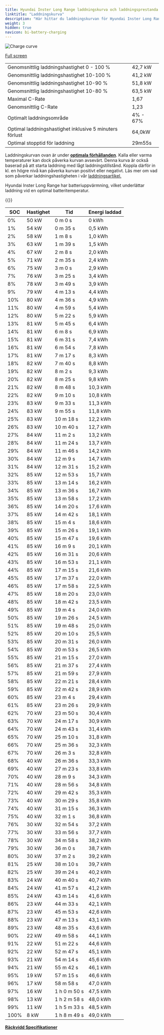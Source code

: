 ```yaml
---
title: Hyundai Inster Long Range laddningskurva och laddningsprestanda
linktitle: "Laddningskurva"
description: "Här hittar du laddningskurvan för Hyundai Inster Long Range."
weight: 3
hidden: true
navicon: bi-battery-charging
---
```

<!-- markdownlint-disable MD033 -->
<img src="/images/models/hyundai/inster/inster_long_range/chargingcurve.svg" alt="Charge curve" class="img-fluid">

[Full screen](/images/models/hyundai/inster/inster_long_range/chargingcurve.svg)


<table class="table table-striped border">
<tbody>
<tr>
<td>Genomsnittlig laddningshastighet 0 - 100 %</td><td>42,7 kW</td>
</tr>
<tr>
<td>Genomsnittlig laddningshastighet 10-100 %</td><td>41,2 kW</td>
</tr>
<tr>
<td>Genomsnittlig laddningshastighet 10-90 %</td><td>51,8 kW</td>
</tr>
<tr>
<td>Genomsnittlig laddningshastighet 10-80 %</td><td>63,5 kW</td>
</tr>
<tr>
<td>Maximal C-Rate</td><td>1,67</td>
</tr>
<tr>
<td>Genomsnittlig C-Rate</td><td>1,23</td>
</tr>
<tr>
<td>Optimalt laddningsområde</td><td>4% - 67%</td>
</tr>
<tr>
<td>Optimal laddningshastighet inklusive 5 minuters förlust</td><td>64,0kW</td>
</tr>
<tr>
<td>Optimal stopptid för laddning</td><td>29m55s</td>
</tr>
</tbody>
</table>


Laddningskurvan ovan är under **[optimala förhållanden](../../../../../technology/battery/charging/#temperatur)**. Kalla eller varma temperaturer kan dock påverka kurvan avsevärt. Denna kurva är också baserad på att starta laddning med lågt laddningstillstånd. Koppla därför in kl. en högre nivå kan påverka kurvan positivt eller negativt. Läs mer om vad som påverkar laddningshastigheten i vår [laddningsartikel.](../../../../../technology/battery/charging/)


Hyundai Inster Long Range har batteriuppvärmning, vilket underlättar laddning vid en optimal batteritemperatur.


{{<evkxdisplayaddarticle />}}
<table class="table table-striped border">
<thead>
<tr><th>SOC</th><th>Hastighet</th><th>Tid</th><th>Energi laddad</th></tr>
</thead>
<tbody>
<tr>
<td>0%</td><td>50 kW</td><td> 0 m 0 s </td><td>0 kWh </td>
</tr>
<tr>
<td>1%</td><td>54 kW</td><td> 0 m 35 s </td><td>0,5 kWh </td>
</tr>
<tr>
<td>2%</td><td>58 kW</td><td> 1 m 8 s </td><td>1,0 kWh </td>
</tr>
<tr>
<td>3%</td><td>63 kW</td><td> 1 m 39 s </td><td>1,5 kWh </td>
</tr>
<tr>
<td>4%</td><td>67 kW</td><td> 2 m 8 s </td><td>2,0 kWh </td>
</tr>
<tr>
<td>5%</td><td>71 kW</td><td> 2 m 35 s </td><td>2,4 kWh </td>
</tr>
<tr>
<td>6%</td><td>75 kW</td><td> 3 m 0 s </td><td>2,9 kWh </td>
</tr>
<tr>
<td>7%</td><td>76 kW</td><td> 3 m 25 s </td><td>3,4 kWh </td>
</tr>
<tr>
<td>8%</td><td>78 kW</td><td> 3 m 49 s </td><td>3,9 kWh </td>
</tr>
<tr>
<td>9%</td><td>79 kW</td><td> 4 m 13 s </td><td>4,4 kWh </td>
</tr>
<tr>
<td>10%</td><td>80 kW</td><td> 4 m 36 s </td><td>4,9 kWh </td>
</tr>
<tr>
<td>11%</td><td>80 kW</td><td> 4 m 59 s </td><td>5,4 kWh </td>
</tr>
<tr>
<td>12%</td><td>80 kW</td><td> 5 m 22 s </td><td>5,9 kWh </td>
</tr>
<tr>
<td>13%</td><td>81 kW</td><td> 5 m 45 s </td><td>6,4 kWh </td>
</tr>
<tr>
<td>14%</td><td>81 kW</td><td> 6 m 8 s </td><td>6,9 kWh </td>
</tr>
<tr>
<td>15%</td><td>81 kW</td><td> 6 m 31 s </td><td>7,4 kWh </td>
</tr>
<tr>
<td>16%</td><td>81 kW</td><td> 6 m 54 s </td><td>7,8 kWh </td>
</tr>
<tr>
<td>17%</td><td>81 kW</td><td> 7 m 17 s </td><td>8,3 kWh </td>
</tr>
<tr>
<td>18%</td><td>82 kW</td><td> 7 m 40 s </td><td>8,8 kWh </td>
</tr>
<tr>
<td>19%</td><td>82 kW</td><td> 8 m 2 s </td><td>9,3 kWh </td>
</tr>
<tr>
<td>20%</td><td>82 kW</td><td> 8 m 25 s </td><td>9,8 kWh </td>
</tr>
<tr>
<td>21%</td><td>82 kW</td><td> 8 m 48 s </td><td>10,3 kWh </td>
</tr>
<tr>
<td>22%</td><td>82 kW</td><td> 9 m 10 s </td><td>10,8 kWh </td>
</tr>
<tr>
<td>23%</td><td>83 kW</td><td> 9 m 33 s </td><td>11,3 kWh </td>
</tr>
<tr>
<td>24%</td><td>83 kW</td><td> 9 m 55 s </td><td>11,8 kWh </td>
</tr>
<tr>
<td>25%</td><td>83 kW</td><td> 10 m 18 s </td><td>12,2 kWh </td>
</tr>
<tr>
<td>26%</td><td>83 kW</td><td> 10 m 40 s </td><td>12,7 kWh </td>
</tr>
<tr>
<td>27%</td><td>84 kW</td><td> 11 m 2 s </td><td>13,2 kWh </td>
</tr>
<tr>
<td>28%</td><td>84 kW</td><td> 11 m 24 s </td><td>13,7 kWh </td>
</tr>
<tr>
<td>29%</td><td>84 kW</td><td> 11 m 46 s </td><td>14,2 kWh </td>
</tr>
<tr>
<td>30%</td><td>84 kW</td><td> 12 m 9 s </td><td>14,7 kWh </td>
</tr>
<tr>
<td>31%</td><td>84 kW</td><td> 12 m 31 s </td><td>15,2 kWh </td>
</tr>
<tr>
<td>32%</td><td>85 kW</td><td> 12 m 53 s </td><td>15,7 kWh </td>
</tr>
<tr>
<td>33%</td><td>85 kW</td><td> 13 m 14 s </td><td>16,2 kWh </td>
</tr>
<tr>
<td>34%</td><td>85 kW</td><td> 13 m 36 s </td><td>16,7 kWh </td>
</tr>
<tr>
<td>35%</td><td>85 kW</td><td> 13 m 58 s </td><td>17,2 kWh </td>
</tr>
<tr>
<td>36%</td><td>85 kW</td><td> 14 m 20 s </td><td>17,6 kWh </td>
</tr>
<tr>
<td>37%</td><td>85 kW</td><td> 14 m 42 s </td><td>18,1 kWh </td>
</tr>
<tr>
<td>38%</td><td>85 kW</td><td> 15 m 4 s </td><td>18,6 kWh </td>
</tr>
<tr>
<td>39%</td><td>85 kW</td><td> 15 m 26 s </td><td>19,1 kWh </td>
</tr>
<tr>
<td>40%</td><td>85 kW</td><td> 15 m 47 s </td><td>19,6 kWh </td>
</tr>
<tr>
<td>41%</td><td>85 kW</td><td> 16 m 9 s </td><td>20,1 kWh </td>
</tr>
<tr>
<td>42%</td><td>85 kW</td><td> 16 m 31 s </td><td>20,6 kWh </td>
</tr>
<tr>
<td>43%</td><td>85 kW</td><td> 16 m 53 s </td><td>21,1 kWh </td>
</tr>
<tr>
<td>44%</td><td>85 kW</td><td> 17 m 15 s </td><td>21,6 kWh </td>
</tr>
<tr>
<td>45%</td><td>85 kW</td><td> 17 m 37 s </td><td>22,0 kWh </td>
</tr>
<tr>
<td>46%</td><td>85 kW</td><td> 17 m 58 s </td><td>22,5 kWh </td>
</tr>
<tr>
<td>47%</td><td>85 kW</td><td> 18 m 20 s </td><td>23,0 kWh </td>
</tr>
<tr>
<td>48%</td><td>85 kW</td><td> 18 m 42 s </td><td>23,5 kWh </td>
</tr>
<tr>
<td>49%</td><td>85 kW</td><td> 19 m 4 s </td><td>24,0 kWh </td>
</tr>
<tr>
<td>50%</td><td>85 kW</td><td> 19 m 26 s </td><td>24,5 kWh </td>
</tr>
<tr>
<td>51%</td><td>85 kW</td><td> 19 m 48 s </td><td>25,0 kWh </td>
</tr>
<tr>
<td>52%</td><td>85 kW</td><td> 20 m 10 s </td><td>25,5 kWh </td>
</tr>
<tr>
<td>53%</td><td>85 kW</td><td> 20 m 31 s </td><td>26,0 kWh </td>
</tr>
<tr>
<td>54%</td><td>85 kW</td><td> 20 m 53 s </td><td>26,5 kWh </td>
</tr>
<tr>
<td>55%</td><td>85 kW</td><td> 21 m 15 s </td><td>27,0 kWh </td>
</tr>
<tr>
<td>56%</td><td>85 kW</td><td> 21 m 37 s </td><td>27,4 kWh </td>
</tr>
<tr>
<td>57%</td><td>85 kW</td><td> 21 m 59 s </td><td>27,9 kWh </td>
</tr>
<tr>
<td>58%</td><td>85 kW</td><td> 22 m 21 s </td><td>28,4 kWh </td>
</tr>
<tr>
<td>59%</td><td>85 kW</td><td> 22 m 42 s </td><td>28,9 kWh </td>
</tr>
<tr>
<td>60%</td><td>85 kW</td><td> 23 m 4 s </td><td>29,4 kWh </td>
</tr>
<tr>
<td>61%</td><td>85 kW</td><td> 23 m 26 s </td><td>29,9 kWh </td>
</tr>
<tr>
<td>62%</td><td>70 kW</td><td> 23 m 50 s </td><td>30,4 kWh </td>
</tr>
<tr>
<td>63%</td><td>70 kW</td><td> 24 m 17 s </td><td>30,9 kWh </td>
</tr>
<tr>
<td>64%</td><td>70 kW</td><td> 24 m 43 s </td><td>31,4 kWh </td>
</tr>
<tr>
<td>65%</td><td>70 kW</td><td> 25 m 10 s </td><td>31,8 kWh </td>
</tr>
<tr>
<td>66%</td><td>70 kW</td><td> 25 m 36 s </td><td>32,3 kWh </td>
</tr>
<tr>
<td>67%</td><td>70 kW</td><td> 26 m 3 s </td><td>32,8 kWh </td>
</tr>
<tr>
<td>68%</td><td>40 kW</td><td> 26 m 36 s </td><td>33,3 kWh </td>
</tr>
<tr>
<td>69%</td><td>40 kW</td><td> 27 m 23 s </td><td>33,8 kWh </td>
</tr>
<tr>
<td>70%</td><td>40 kW</td><td> 28 m 9 s </td><td>34,3 kWh </td>
</tr>
<tr>
<td>71%</td><td>40 kW</td><td> 28 m 56 s </td><td>34,8 kWh </td>
</tr>
<tr>
<td>72%</td><td>40 kW</td><td> 29 m 42 s </td><td>35,3 kWh </td>
</tr>
<tr>
<td>73%</td><td>40 kW</td><td> 30 m 29 s </td><td>35,8 kWh </td>
</tr>
<tr>
<td>74%</td><td>40 kW</td><td> 31 m 15 s </td><td>36,3 kWh </td>
</tr>
<tr>
<td>75%</td><td>40 kW</td><td> 32 m 1 s </td><td>36,8 kWh </td>
</tr>
<tr>
<td>76%</td><td>30 kW</td><td> 32 m 54 s </td><td>37,2 kWh </td>
</tr>
<tr>
<td>77%</td><td>30 kW</td><td> 33 m 56 s </td><td>37,7 kWh </td>
</tr>
<tr>
<td>78%</td><td>30 kW</td><td> 34 m 58 s </td><td>38,2 kWh </td>
</tr>
<tr>
<td>79%</td><td>30 kW</td><td> 36 m 0 s </td><td>38,7 kWh </td>
</tr>
<tr>
<td>80%</td><td>30 kW</td><td> 37 m 2 s </td><td>39,2 kWh </td>
</tr>
<tr>
<td>81%</td><td>25 kW</td><td> 38 m 10 s </td><td>39,7 kWh </td>
</tr>
<tr>
<td>82%</td><td>25 kW</td><td> 39 m 24 s </td><td>40,2 kWh </td>
</tr>
<tr>
<td>83%</td><td>24 kW</td><td> 40 m 40 s </td><td>40,7 kWh </td>
</tr>
<tr>
<td>84%</td><td>24 kW</td><td> 41 m 57 s </td><td>41,2 kWh </td>
</tr>
<tr>
<td>85%</td><td>24 kW</td><td> 43 m 14 s </td><td>41,6 kWh </td>
</tr>
<tr>
<td>86%</td><td>23 kW</td><td> 44 m 33 s </td><td>42,1 kWh </td>
</tr>
<tr>
<td>87%</td><td>23 kW</td><td> 45 m 53 s </td><td>42,6 kWh </td>
</tr>
<tr>
<td>88%</td><td>23 kW</td><td> 47 m 13 s </td><td>43,1 kWh </td>
</tr>
<tr>
<td>89%</td><td>23 kW</td><td> 48 m 35 s </td><td>43,6 kWh </td>
</tr>
<tr>
<td>90%</td><td>22 kW</td><td> 49 m 58 s </td><td>44,1 kWh </td>
</tr>
<tr>
<td>91%</td><td>22 kW</td><td> 51 m 22 s </td><td>44,6 kWh </td>
</tr>
<tr>
<td>92%</td><td>22 kW</td><td> 52 m 47 s </td><td>45,1 kWh </td>
</tr>
<tr>
<td>93%</td><td>21 kW</td><td> 54 m 14 s </td><td>45,6 kWh </td>
</tr>
<tr>
<td>94%</td><td>21 kW</td><td> 55 m 42 s </td><td>46,1 kWh </td>
</tr>
<tr>
<td>95%</td><td>19 kW</td><td> 57 m 15 s </td><td>46,6 kWh </td>
</tr>
<tr>
<td>96%</td><td>17 kW</td><td> 58 m 58 s </td><td>47,0 kWh </td>
</tr>
<tr>
<td>97%</td><td>16 kW</td><td>1 h 0 m 50 s </td><td>47,5 kWh </td>
</tr>
<tr>
<td>98%</td><td>13 kW</td><td>1 h 2 m 58 s </td><td>48,0 kWh </td>
</tr>
<tr>
<td>99%</td><td>11 kW</td><td>1 h 5 m 33 s </td><td>48,5 kWh </td>
</tr>
<tr>
<td>100%</td><td>8 kW</td><td>1 h 8 m 49 s </td><td>49,0 kWh </td>
</tr>
</tbody>
</table>

<div class="mt-3 mb-3">
<a href="../rangeandconsumption/" class="text-decoration-none text-black">
<strong><i class="bi-arrow-left"></i> Räckvidd </strong>
</a>
<a href="../specifications/" class="text-decoration-none text-black float-end">
<strong>Specifikationer <i class="bi-arrow-right"></i></strong>
</a>
</div>
